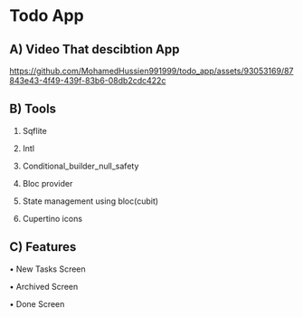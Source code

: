 # Todo App  

## A) Video That descibtion  App




https://github.com/MohamedHussien991999/todo_app/assets/93053169/87843e43-4f49-439f-83b6-08db2cdc422c






##   B) Tools 

1) Sqflite

2) Intl

3) Conditional_builder_null_safety

4) Bloc provider

5) State management using bloc(cubit)

6) Cupertino icons

## C) Features
  
  • New Tasks Screen

  • Archived Screen

  • Done Screen


